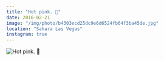 ```yaml
---
title: "Hot pink. 🌂"
date: 2016-02-21
image: "/img/photo/b4303ecd25dc9e6d6524fb64f3ba45de.jpg"
location: "Sahara Las Vegas"
instagram: true
---
```


![Hot pink. 🌂](/img/photo/b4303ecd25dc9e6d6524fb64f3ba45de.jpg)
